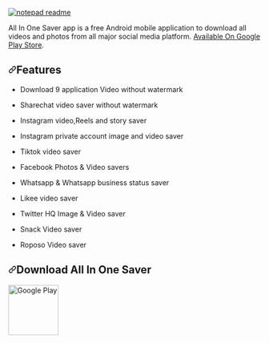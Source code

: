 <p dir="auto"><a target="_blank" rel="noopener noreferrer" href="https://user-images.githubusercontent.com/36028424/39695245-83b15cfc-521c-11e8-935c-c4a9cdcfbe90.png">
<img src="https://github.com/codemub/All-in-one-saver/blob/master/Screenshots/Allinonesaver%20(7).jpg" alt="notepad readme" style="max-width: 40%;"></a></p>

<p dir="auto">All In One Saver app is a free Android mobile application to download all videos and photos from all major social media platform. <a href="https://play.google.com/store/apps/details?id=com.manomar.allinonesaver1&hl=en_IN&gl=US">Available On Google Play Store</a>.</p>

<h2 dir="auto"><a id="user-content-features" class="anchor" aria-hidden="true" href="#features"><svg class="octicon octicon-link" viewBox="0 0 16 16" version="1.1" 
width="16" height="16" aria-hidden="true"><path fill-rule="evenodd" d="M7.775 3.275a.75.75 0 001.06 1.06l1.25-1.25a2 2 0 112.83 2.83l-2.5 2.5a2 2 0 01-2.83 0 .75.75 
0 00-1.06 1.06 3.5 3.5 0 004.95 0l2.5-2.5a3.5 3.5 0 00-4.95-4.95l-1.25 1.25zm-4.69 9.64a2 2 0 010-2.83l2.5-2.5a2 2 0 012.83 0 .75.75 0 001.06-1.06 3.5 3.5 0 00-4.95 
0l-2.5 2.5a3.5 3.5 0 004.95 4.95l1.25-1.25a.75.75 0 00-1.06-1.06l-1.25 1.25a2 2 0 01-2.83 0z"></path></svg></a>Features</h2>

<ul dir="auto">
<li>
<p dir="auto">Download 9 application Video without watermark</p>
</li>
<li>
<p dir="auto">Sharechat video saver without watermark</p>
</li>
<li>
<p dir="auto">Instagram video,Reels and story saver</p>
</li>
<li>
<p dir="auto">Instagram private account image and video saver</p>
</li>
<li>
<p dir="auto">Tiktok video saver</p>
</li>
<li>
<p dir="auto">Facebook Photos & Video savers</p>
</li>
<li>
<p dir="auto">Whatsapp & Whatsapp business status saver</p>
</li>
<li>
<p dir="auto">Likee video saver</p>
</li>
<li>
<p dir="auto">Twitter HQ Image & Video saver</p>
</li>
<li>
<p dir="auto">Snack Video saver</p>
</li>
<li>
<p dir="auto">Roposo Video saver</p>
</ul>


<h2 dir="auto"><a id="user-content-download" class="anchor" aria-hidden="true" href="#download"><svg class="octicon octicon-link" viewBox="0 0 16 16" version="1.1" 
width="16" height="16" aria-hidden="true"><path fill-rule="evenodd" d="M7.775 3.275a.75.75 0 001.06 1.06l1.25-1.25a2 2 0 112.83 2.83l-2.5 2.5a2 2 0 01-2.83 0 .75.75 
0 00-1.06 1.06 3.5 3.5 0 004.95 0l2.5-2.5a3.5 3.5 0 00-4.95-4.95l-1.25 1.25zm-4.69 9.64a2 2 0 010-2.83l2.5-2.5a2 2 0 012.83 0 .75.75 0 001.06-1.06 3.5 3.5 0 00-4.95 0l
-2.5 2.5a3.5 3.5 0 004.95 4.95l1.25-1.25a.75.75 0 00-1.06-1.06l-1.25 1.25a2 2 0 01-2.83 0z"></path></svg></a>Download All In One Saver</h2>


<a href="https://play.google.com/store/apps/details?id=com.manomar.allinonesaver1&hl=en_IN&gl=US" rel="nofollow"><img src="https://github.com/codemub/All-in-one-saver/blob/master/Screenshots/google-play-badge.png" alt="Google Play" height="100" align="middle" data-canonical-src="https://play.google.com/intl/en_us/badges/images/generic/en_badge_web_generic.png" 
style="max-width: 100%;"></a>
